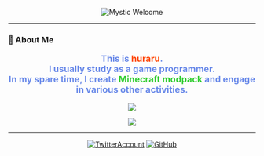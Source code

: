 <p align="center">
  <img src="https://readme-typing-svg.demolab.com?font=Fira+Code&pause=100&color=4169e1&center=true&vCenter=true&width=435&lines=hello+I+am+huraru;Welcome+to+my+profile" alt="Mystic Welcome" />
</p>

---

### 🌟 About Me

<p align="center" style="font-size: 18px; color: #6a8ae9ff; font-weight: bold;">
  This is <span style="color: #ff4500;">huraru</span>.<br>
  I usually study as a game programmer.<br>
  In my spare time, I create <span style="color: #32cd32;">Minecraft modpack</span> and engage in various other activities.
</p>

  <!-- GitHub Stats -->
<p align="center">
    <img src="https://github-readme-stats.vercel.app/api?username=huraru7&theme=one_dark_pro">
</p>
<!-- Top Languages -->
<p align="center">
    <img src="https://github-readme-stats.vercel.app/api/top-langs/?username=huraru7&theme=one_dark_pro&layout=donut&langs_count=6">
</p>

---

<!-- 神秘的なバッジやアイコン -->
<p align="center">
  <a href="https://x.com/huraru_7"><img src="https://img.shields.io/badge/Twitter-%231DA1F2.svg?style=for-the-badge&logo=twitter&logoColor=white" alt="TwitterAccount" /></a>
  <a href="https://github.com/huraru7"><img src="https://img.shields.io/badge/GitHub-%23121011.svg?style=for-the-badge&logo=github&logoColor=white" alt="GitHub" /></a>
</p>
